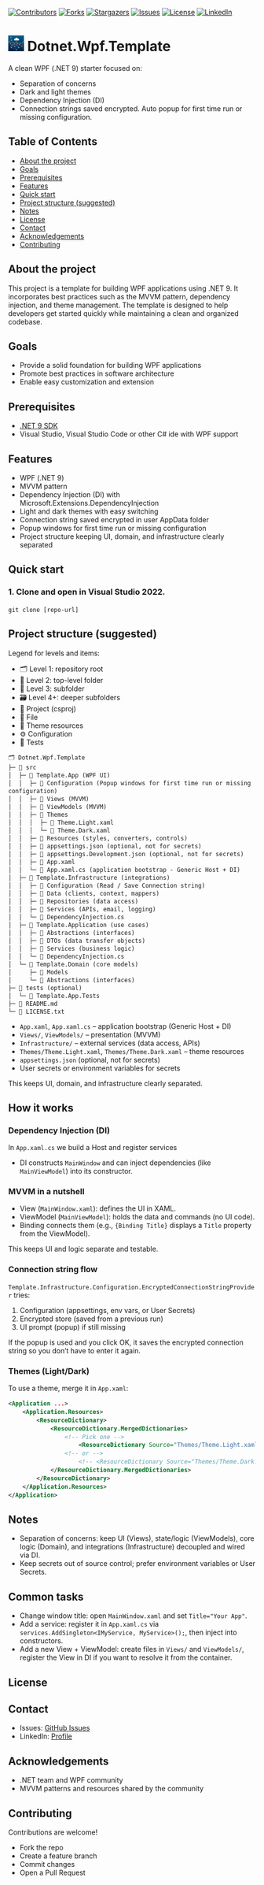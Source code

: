 ﻿﻿[![Contributors][contributors-shield]][contributors-url]
[![Forks][forks-shield]][forks-url]
[![Stargazers][stars-shield]][stars-url]
[![Issues][issues-shield]][issues-url]
[![License][license-shield]][license-url]
[![LinkedIn][linkedin-shield]][linkedin-url]

# ![Logo][logo] Dotnet.Wpf.Template

A clean WPF (.NET 9) starter focused on:
- Separation of concerns
- Dark and light themes
- Dependency Injection (DI)
- Connection strings saved encrypted. Auto popup for first time run or missing configuration.

## Table of Contents
- [About the project](#about-the-project)
- [Goals](#goals)
- [Prerequisites](#prerequisites)
- [Features](#features)
- [Quick start](#quick-start)
- [Project structure (suggested)](#project-structure-suggested)
- [Notes](#notes)
- [License](#license)
- [Contact](#contact)
- [Acknowledgements](#acknowledgements)
- [Contributing](#contributing)

## About the project
This project is a template for building WPF applications using .NET 9.
It incorporates best practices such as the MVVM pattern, dependency injection, and theme management. The template is designed to help developers get started quickly while maintaining a clean and organized codebase.

## Goals
- Provide a solid foundation for building WPF applications
- Promote best practices in software architecture
- Enable easy customization and extension

## Prerequisites
- [.NET 9 SDK](https://dotnet.microsoft.com/download/dotnet/9.0)
- Visual Studio, Visual Studio Code or other C# ide with WPF support

## Features
- WPF (.NET 9)
- MVVM pattern
- Dependency Injection (DI) with Microsoft.Extensions.DependencyInjection
- Light and dark themes with easy switching
- Connection string saved encrypted in user AppData folder
- Popup windows for first time run or missing configuration
- Project structure keeping UI, domain, and infrastructure clearly separated

## Quick start
### 1. Clone and open in Visual Studio 2022.  
`git clone [repo-url]`

## Project structure (suggested)
Legend for levels and items:
- 🗂️ Level 1: repository root
- 📁 Level 2: top-level folder
- 📂 Level 3: subfolder
- 🗃️ Level 4+: deeper subfolders
- 🧩 Project (csproj)
- 📄 File
- 🎨 Theme resources
- ⚙️ Configuration
- 🧪 Tests

```text
🗂️ Dotnet.Wpf.Template
├─ 📁 src
│  ├─ 🧩 Template.App (WPF UI)
│  │  ├─ 📂 Configuration (Popup windows for first time run or missing configuration)
│  │  ├─ 📂 Views (MVVM)
│  │  ├─ 📂 ViewModels (MVVM)
│  │  ├─ 🎨 Themes
│  │  │  ├─ 📄 Theme.Light.xaml
│  │  │  └─ 📄 Theme.Dark.xaml
│  │  ├─ 📂 Resources (styles, converters, controls)
│  │  ├─ 📄 appsettings.json (optional, not for secrets)
│  │  ├─ 📄 appsettings.Development.json (optional, not for secrets)
│  │  ├─ 📄 App.xaml 
│  │  └─ 📄 App.xaml.cs (application bootstrap - Generic Host + DI)
│  ├─ 🧩 Template.Infrastructure (integrations)
│  │  ├─ 📂 Configuration (Read / Save Connection string)
│  │  ├─ 📂 Data (clients, context, mappers)
│  │  ├─ 📂 Repositories (data access)
│  │  ├─ 📂 Services (APIs, email, logging)
│  │  └─ 📄 DependencyInjection.cs
│  ├─ 🧩 Template.Application (use cases)
│  │  ├─ 📂 Abstractions (interfaces)
│  │  ├─ 📂 DTOs (data transfer objects)
│  │  ├─ 📂 Services (business logic)
│  │  └─ 📄 DependencyInjection.cs
│  └─ 🧩 Template.Domain (core models)
│     ├─ 📂 Models
│     └─ 📂 Abstractions (interfaces)
├─ 🧪 tests (optional)
│  └─ 🧩 Template.App.Tests
├─ 📄 README.md
└─ 📄 LICENSE.txt
```

- `App.xaml`, `App.xaml.cs` – application bootstrap (Generic Host + DI)
- `Views/`, `ViewModels/` – presentation (MVVM)
- `Infrastructure/` – external services (data access, APIs)
- `Themes/Theme.Light.xaml`, `Themes/Theme.Dark.xaml` – theme resources
- `appsettings.json` (optional, not for secrets)
- User secrets or environment variables for secrets

This keeps UI, domain, and infrastructure clearly separated.

## How it works

### Dependency Injection (DI)
In `App.xaml.cs` we build a Host and register services
- DI constructs `MainWindow` and can inject dependencies (like `MainViewModel`) into its constructor.

### MVVM in a nutshell
- View (`MainWindow.xaml`): defines the UI in XAML.
- ViewModel (`MainViewModel`): holds the data and commands (no UI code).
- Binding connects them (e.g., `{Binding Title}` displays a `Title` property from the ViewModel).

This keeps UI and logic separate and testable.

### Connection string flow
`Template.Infrastructure.Configuration.EncryptedConnectionStringProvider` tries:
1. Configuration (appsettings, env vars, or User Secrets)
2. Encrypted store (saved from a previous run)
3. UI prompt (popup) if still missing

If the popup is used and you click OK, it saves the encrypted connection string so you don’t have to enter it again.

### Themes (Light/Dark)
To use a theme, merge it in `App.xaml`:
```xml
<Application ...>
    <Application.Resources>
        <ResourceDictionary>
            <ResourceDictionary.MergedDictionaries>
                <!-- Pick one -->
                    <ResourceDictionary Source="Themes/Theme.Light.xaml" /> 
                <!-- or --> 
                    <!-- <ResourceDictionary Source="Themes/Theme.Dark.xaml" /> --> 
            </ResourceDictionary.MergedDictionaries> 
        </ResourceDictionary> 
    </Application.Resources> 
</Application>
```

## Notes
- Separation of concerns: keep UI (Views), state/logic (ViewModels), core logic (Domain), and integrations (Infrastructure) decoupled and wired via DI.
- Keep secrets out of source control; prefer environment variables or User Secrets.

## Common tasks
- Change window title: open `MainWindow.xaml` and set `Title="Your App"`.
- Add a service: register it in `App.xaml.cs` via `services.AddSingleton<IMyService, MyService>();`, then inject into constructors.
- Add a new View + ViewModel: create files in `Views/` and `ViewModels/`, register the View in DI if you want to resolve it from the container.


## License


## Contact
- Issues: [GitHub Issues][issues-url]
- LinkedIn: [Profile][linkedin-url]

## Acknowledgements
- .NET team and WPF community
- MVVM patterns and resources shared by the community

## Contributing
Contributions are welcome!  
- Fork the repo
- Create a feature branch
- Commit changes
- Open a Pull Request

<!-- MARKDOWN LINKS & IMAGES -->
[contributors-shield]: https://img.shields.io/github/contributors/TirsvadGUI/Dotnet.Wpf.Template?style=for-the-badge
[contributors-url]: https://github.com/TirsvadGUI/Dotnet.Wpf.Template/graphs/contributors
[forks-shield]: https://img.shields.io/github/forks/TirsvadGUI/Dotnet.Wpf.Template?style=for-the-badge
[forks-url]: https://github.com/TirsvadGUI/Dotnet.Wpf.Template/network/members
[stars-shield]: https://img.shields.io/github/stars/TirsvadGUI/Dotnet.Wpf.Template?style=for-the-badge
[stars-url]: https://github.com/TirsvadGUI/Dotnet.Wpf.Template/stargazers
[issues-shield]: https://img.shields.io/github/issues/TirsvadGUI/Dotnet.Wpf.Template?style=for-the-badge
[issues-url]: https://github.com/TirsvadGUI/Dotnet.Wpf.Template/issues
[license-shield]: https://img.shields.io/github/license/TirsvadGUI/Dotnet.Wpf.Template?style=for-the-badge
[license-url]: https://github.com/TirsvadGUI/Dotnet.Wpf.Template/blob/master/LICENSE.txt
[linkedin-shield]: https://img.shields.io/badge/-LinkedIn-black.svg?style=for-the-badge&logo=linkedin&colorB=555
[linkedin-url]: https://www.linkedin.com/in/jens-TirsvadGUI-nielsen-13b795b9/
[githubIssue-url]: https://github.com/TirsvadGUI/Dotnet.Wpf.Template/issues/
[repo-size-shield]: https://img.shields.io/github/repo-size/TirsvadGUI/Dotnet.Wpf.Template?style=for-the-badge
[repo-url]: https://github.com/TirsvadGUI/Dotnet.Wpf.Template.git

[logo]: https://raw.githubusercontent.com/TirsvadGUI/Dotnet.Wpf.Template/master/images/logo/32x32/logo.png